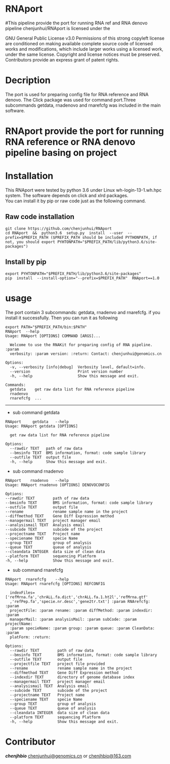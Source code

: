 # RNAport
#This pipeline provide the port for running RNA ref and RNA denovo pipeline
chenjunhui/RNAport is licensed under the

GNU General Public License v3.0
Permissions of this strong copyleft license are conditioned on making available complete source code of licensed works and modifications, which include larger works using a licensed work, under the same license. Copyright and license notices must be preserved. Contributors provide an express grant of patent rights.

Decription
============================================================================================================================
The port is used for preparing config file for RNA reference and RNA denovo. The Click package was used for command port.Three
subcommands getdata, rnadenovo and rnarefcfg was included in the main software.

RNAport  provide the port for running RNA reference or RNA denovo pipeline basing on project
=============================================================================================================================

Installation
=============================================================================================================================
This RNAport were tested by python 3.6 under Linux wh-login-13-1.wh.hpc system. The software depends on click and xlrd packages.</br>
You can install it by pip or raw code just as the following command.

Raw code installation
------------------------------------------
```
git clone https://github.com/chenjunhui/RNAport
cd RNAport  &&  python3.6  setup.py  install  --user  --prefix=$PREFIX_PATH ($PREFIX_PATH should be included PYTHONPATH, if not, you should export PYHTONPATH="$PREFIX_PATH/lib/python3.6/site-packages")
```
Install  by pip
-------------------------------------------
```
export PYHTONPATH="$PREFIX_PATH/lib/python3.6/site-packages"
pip  install  --install-option="--prefix=$PREFIX_PATH"  RNAport==1.0
```
usage
======================================================================================================
The port contain 3 subcommands: getdata, rnadenvo and rnarefcfg. if you install it successfully. Then you can run it
as following
```
export PATH="$PREFIX_PATH/bin:$PATH"
RNAport  --help
Usage: RNAport [OPTIONS] COMMAND [ARGS]...

  Welcome to use the RNAKit for preparing config of RNA pipeline. :param
  verbosity: :param version: :return: Contact: chenjunhui@genomics.cn

Options:
  -v, --verbosity [info|debug]  Verbosity level, default=info.
  --version                     Print version number
  -h, --help                    Show this message and exit.

Commands:
  getdata    get raw data list for RNA reference pipeline
  rnadenvo
  rnarefcfg  ...
  ```
  *********************************************************************************************************************
  * sub command getdata
```
RNAport     getdata   --help
Usage: RNAport getdata [OPTIONS]

  get raw data list for RNA reference pipeline

Options:
  --rawdir TEXT   path of raw data
  --bmsinfo TEXT  BMS information, format: code sample library
  --outfile TEXT  output file
  -h, --help      Show this message and exit.
  ```
  * sub command  rnadenvo
  ```
  RNAport    rnadenvo   --help
  Usage: RNAport rnadenvo [OPTIONS] DENOVOCONFIG

Options:
  --rawdir TEXT        path of raw data
  --bmsinfo TEXT       BMS information, format: code sample library
  --outfile TEXT       output file
  --rename             rename sample name in the project
  --diffmethod TEXT    Gene Diff Expression method
  --managermail TEXT   project manager email
  --analysismail TEXT  Analysis email
  --subcode TEXT       subcode of the project
  --projectname TEXT   Project name
  --speciename TEXT    specie Name
  --group TEXT         group of analysis
  --queue TEXT         queue of analysis
  --cleandata INTEGER  data size of clean data
  --platform TEXT      sequencing Platform
  -h, --help           Show this message and exit.
```
* sub command  rnarefcfg
```
RNAport  rnarefcfg    --help
Usage: RNAport rnarefcfg [OPTIONS] REFCONFIG

  indexFiles=['refMrna.fa','chrALL.fa.dict','chrALL.fa.1.ht2l','refMrna.gtf'
  ,'refPep.fa','specie.nr.desc','gene2tr.txt'] :param RNArefcfg: :param
  projectFile: :param rename: :param diffMethod: :param indexdir: :param
  managerMail: :param analysisMail: :param subCode: :param projectName:
  :param specieName: :param group: :param queue: :param CleanData: :param
  platForm: :return:

Options:
  --rawdir TEXT        path of raw data
  --bmsinfo TEXT       BMS information, format: code sample library
  --outfile TEXT       output file
  --projectfile TEXT   project file provided
  --rename             rename sample name in the project
  --diffmethod TEXT    Gene Diff Expression method
  --indexdir TEXT      directory of genome database index
  --managermail TEXT   project manager email
  --analysismail TEXT  Analysis email
  --subcode TEXT       subcode of the project
  --projectname TEXT   Project name
  --speciename TEXT    specie Name
  --group TEXT         group of analysis
  --queue TEXT         queue of analysis
  --cleandata INTEGER  data size of clean data
  --platform TEXT      sequencing Platform
  -h, --help           Show this message and exit.
  ```
  Contributor
  ==============================================================================================
  ***chenjhbio***  chenjunhui@genomics.cn  or  chenjhbio@163.com
  
  
  
  
